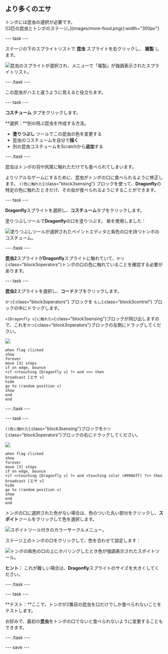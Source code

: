 ## より多くのエサ

<div style="display: flex; flex-wrap: wrap">
<div style="flex-basis: 200px; flex-grow: 1; margin-right: 15px;">
トンボには昆虫の選択が必要です。
</div>
<div>
![2匹の昆虫とトンボのステージ。](images/more-food.png){:width="300px"}
</div>
</div>

--- task ---

ステージの下のスプライトリストで **昆虫** スプライトを右クリックし、 **複製** します。

![昆虫のスプライトが選択され、メニューで「複製」が強調表示されたスプライトリスト。](images/duplicate-insect.png)

--- /task ---

この昆虫がハエと違うように見えると役立ちます。

--- task ---

**コスチューム** タブをクリックします。

**選択：**別の飛ぶ昆虫を作成する方法。
+ **塗りつぶし** ツールでこの昆虫の色を変更する
+ 昆虫のコスチュームを自分で**描く**
+ 別の昆虫コスチュームをScratchから**追加**する

--- /task ---

昆虫はトンボの羽や尻尾に触れただけでも食べられてしまいます。

よりリアルなゲームにするために、昆虫がトンボの口に食べられるように修正します。 `()色に触れた`{:class="block3sensing"} ブロックを使って、**Dragonfly**の特定の色に触れたときだけ、その虫が食べられるようにすることができます。

--- task ---

**Dragonfly**スプライトを選択し、**コスチューム**タブをクリックします。

塗りつぶしツールで**Dragonfly**の口を塗りつぶす。 紫を使用しました：

![塗りつぶしツールが選択されたペイントエディタと紫色の口を持つトンボのコスチューム。](images/dragonfly-mouth-colour.png)

--- /task ---

**昆虫2**スプライトが**Dragonfly**スプライトに触れていて、`かつ`{:class="block3operators"}トンボの口の色に触れていることを確認する必要があります。

--- task ---

**昆虫2**スプライトを選択し、**コード**タブをクリックします。

`かつ`{:class="block3operators"} ブロックを `もし`{:class="block3control"} ブロックの中にドラッグします。

`<[Dragonfly v]に触れた>`{:class="block3sensing"}ブロックが飛び出しますので、これを`かつ`{:class="block3operators"}ブロックの左側にドラッグしてください。

![](images/insect2-icon.png)

```blocks3
when flag clicked
show
forever
move [3] steps 
if on edge, bounce
+if <<touching [Dragonfly v] ?> and <>> then
broadcast [エサ v]
hide
go to (random position v)
show
end
end
```

--- /task ---

--- task ---

`()色に触れた`{:class="block3sensing"}ブロックを`かつ`{:class="block3operators"}ブロックの右にドラッグしてください。

![](images/insect2-icon.png)

```blocks3
when flag clicked
show
forever
move [3] steps
if on edge, bounce
+if <<touching [Dragonfly v] ?> and <touching color (#9966ff) ?>> then
broadcast [エサ v]
hide
go to (random position v)
show
end
end
```

トンボの口に選択された色がない場合は、色のついた丸い部分をクリックし、**スポイト**ツールをクリックして色を選択します。

![スポイトツール付きのカラーサークルメニュー。](images/colour-eyedropper.png)

ステージ上のトンボの口をクリックして、色を合わせて設定します：

![トンボの紫色の口の上にホバリングしたとき色が強調表示されたスポイトツール。](images/colour-select.png)

**ヒント：** これが難しい場合は、**Dragonfly**スプライトのサイズを大きくしてください。

--- /task ---

--- task ---

**テスト：**ここで、トンボが2番目の昆虫を口だけでしか食べられないことをテストします。

お好みで、最初の**昆虫**をトンボの口でないと食べられないように変更することもできます。

--- /task ---

--- save ---

